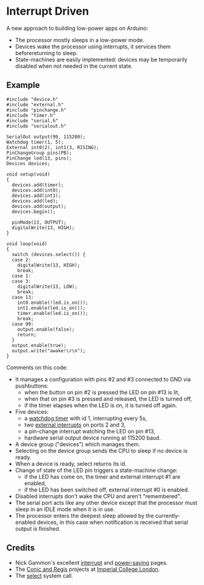 Interrupt Driven
================

A new approach to building low-power apps on Arduino:
* The processor mostly sleeps in a low-power mode.
* Devices wake the processor using interrupts, it services them beforereturning to sleep.
* State-machines are easily implemented: devices may be temporarily disabled 
  when not needed in the current state.

Example
-------

    #include "device.h"
    #include "external.h"
    #include "pinchange.h"
    #include "timer.h"
    #include "serial.h"
    #include "serialout.h"

    SerialOut output(99, 115200);
    Watchdog timer(1, 5);
    External int0(2), int1(3, RISING);
    PinChangeGroup pins(PB);
    PinChange led(13, pins);
    Devices devices;
    
    void setup(void)
    {
      devices.add(timer);
      devices.add(int0);
      devices.add(int1);
      devices.add(led);
      devices.add(output);
      devices.begin();
    	 
      pinMode(13, OUTPUT);
      digitalWrite(13, HIGH);
    }
    
    void loop(void)
    {
      switch (devices.select()) {
      case 2:
        digitalWrite(13, HIGH);
        break;
      case 1:
      case 3:
        digitalWrite(13, LOW);
        break;
      case 13:
        int0.enable(!led.is_on());
        int1.enable(led.is_on());
        timer.enable(led.is_on());
        break;
      case 99:
        output.enable(false);
        return;
      }
      output.enable(true);
      output.write("awake!\r\n");
    }

Comments on this code:
* It manages a configuration with pins #2 and #3 connected to GND via pushbuttons:
  - when the button on pin #2 is pressed the LED on pin #13 is lit,
  - when that on pin #3 is pressed and released, the LED is turned off,
  - if the timer elapses when the LED is on, it is turned off again.
* Five devices: 
  - a [watchdog timer](http://evothings.com/watchdog-timers-how-to-reduce-power-usage-in-your-arduino-projects/) with id 1, interrupting every 5s,
  - two [external interrupts](http://gonium.net/md/2006/12/20/handling-external-interrupts-with-arduino/) on ports 2 and 3,
  - a pin-change interrupt watching the LED on pin #13,
  - hardware serial output device running at 115200 baud.
* A device group ("devices") which manages them.
* Selecting on the device group sends the CPU to sleep if no device is ready.
* When a device is ready, select returns its id.
* Change of state of the LED pin triggers a state-machine change: 
  - if the LED has come on, the timer and external interrupt #1 are enabled, 
  - if the LED has been switched off, external interrupt #0 is enabled.
* Disabled interrupts don't wake the CPU and aren't "remembered".
* The serial port acts like any other device except that the processor must sleep in an IDLE mode when it is in use.
* The processor enters the deepest sleep allowed by the currently-enabled devices, in this case when notification is received that serial output is finished.

Credits
-------
* Nick Gammon's excellent [interrupt](http://gammon.com.au/interrupts)
  and [power-saving](http://www.gammon.com.au/forum/?id=11497) pages.
* The [Conic and Regis](http://www-dse.doc.ic.ac.uk/cgi-bin/moin.cgi/Research) projects at [Imperial College London](http://wp.doc.ic.ac.uk/dse/).
* The [select](http://unixhelp.ed.ac.uk/CGI/man-cgi?select+2) system call.
